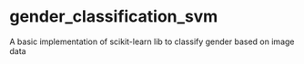 # gender_classification_svm
A basic implementation of scikit-learn lib to classify gender based on image data
